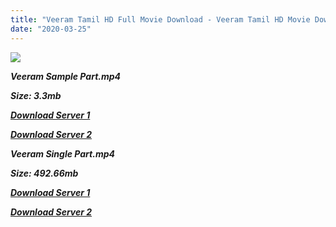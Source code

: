 ```yaml
---
title: "Veeram Tamil HD Full Movie Download - Veeram Tamil HD Movie Download"
date: "2020-03-25"
---
```


![](https://images.moviebuff.com/3f97bd7b-70c0-4165-b1c8-ad19f5793ebe?w=1000)

**_Veeram Sample Part.mp4_**

**_Size: 3.3mb_**

**_[Download Server 1](http://dl2.tamilsrcg.xyz/load/2014/Veeram/Veeram{300377c8a1a3ba2999b4bbe3381b1ea1a812b0b70d21946c68d529294a5c2999}20(2014){300377c8a1a3ba2999b4bbe3381b1ea1a812b0b70d21946c68d529294a5c2999}20Brrip{300377c8a1a3ba2999b4bbe3381b1ea1a812b0b70d21946c68d529294a5c2999}20HD{300377c8a1a3ba2999b4bbe3381b1ea1a812b0b70d21946c68d529294a5c2999}20Sample.mp4)_**

**_[Download Server 2](http://dl2.tamilsrcg.xyz/load/2014/Veeram/Veeram{300377c8a1a3ba2999b4bbe3381b1ea1a812b0b70d21946c68d529294a5c2999}20(2014){300377c8a1a3ba2999b4bbe3381b1ea1a812b0b70d21946c68d529294a5c2999}20Brrip{300377c8a1a3ba2999b4bbe3381b1ea1a812b0b70d21946c68d529294a5c2999}20HD{300377c8a1a3ba2999b4bbe3381b1ea1a812b0b70d21946c68d529294a5c2999}20Sample.mp4)_**

**_Veeram Single Part.mp4_**

**_Size: 492.66mb_**

**_[Download Server 1](http://dl2.tamilsrcg.xyz/load/2014/Veeram/Veeram{300377c8a1a3ba2999b4bbe3381b1ea1a812b0b70d21946c68d529294a5c2999}20(2014){300377c8a1a3ba2999b4bbe3381b1ea1a812b0b70d21946c68d529294a5c2999}20Brrip{300377c8a1a3ba2999b4bbe3381b1ea1a812b0b70d21946c68d529294a5c2999}20HD{300377c8a1a3ba2999b4bbe3381b1ea1a812b0b70d21946c68d529294a5c2999}20Full{300377c8a1a3ba2999b4bbe3381b1ea1a812b0b70d21946c68d529294a5c2999}20Part.mp4)_**

**_[Download Server 2](http://dl2.tamilsrcg.xyz/load/2014/Veeram/Veeram{300377c8a1a3ba2999b4bbe3381b1ea1a812b0b70d21946c68d529294a5c2999}20(2014){300377c8a1a3ba2999b4bbe3381b1ea1a812b0b70d21946c68d529294a5c2999}20Brrip{300377c8a1a3ba2999b4bbe3381b1ea1a812b0b70d21946c68d529294a5c2999}20HD{300377c8a1a3ba2999b4bbe3381b1ea1a812b0b70d21946c68d529294a5c2999}20Full{300377c8a1a3ba2999b4bbe3381b1ea1a812b0b70d21946c68d529294a5c2999}20Part.mp4)_**
